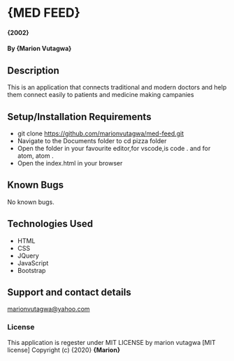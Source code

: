 # {MED FEED}
#### {2002}
#### By **{Marion Vutagwa}**
## Description
This is an application that connects traditional and modern doctors and help them connect easily to patients and medicine making campanies
## Setup/Installation Requirements
* git clone https://github.com/marionvutagwa/med-feed.git
* Navigate to the Documents folder to cd pizza folder
* Open the folder in your favourite editor,for vscode,is code . and for atom, atom .
* Open the index.html in your browser
## Known Bugs
No known bugs.
## Technologies Used
* HTML
* CSS
* JQuery
* JavaScript
* Bootstrap
## Support and contact details
marionvutagwa@yahoo.com
### License
This application is regester under MIT LICENSE by marion vutagwa [MIT license]
Copyright (c) {2020} **{Marion}**
  